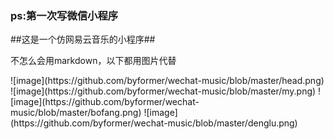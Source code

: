 <h3>ps:第一次写微信小程序</h3>
##这是一个仿网易云音乐的小程序##
<p>不怎么会用markdown，以下都用图片代替</p>
 ![image](https://github.com/byformer/wechat-music/blob/master/head.png)
 ![image](https://github.com/byformer/wechat-music/blob/master/my.png)
 ![image](https://github.com/byformer/wechat-music/blob/master/bofang.png)
 ![image](https://github.com/byformer/wechat-music/blob/master/denglu.png)
